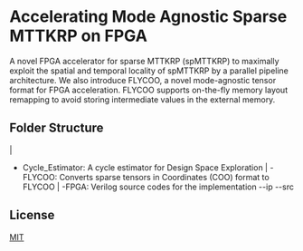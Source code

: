 # Accelerating Mode Agnostic Sparse MTTKRP on FPGA

A novel FPGA accelerator for sparse MTTKRP (spMTTKRP) to maximally exploit the spatial and temporal locality of spMTTKRP by a parallel pipeline architecture. We also introduce FLYCOO, a novel mode-agnostic tensor format for FPGA acceleration. FLYCOO supports on-the-fly memory layout remapping to avoid storing intermediate values in the external memory.

## Folder Structure
|
- Cycle_Estimator: A cycle estimator for Design Space Exploration
|
-FLYCOO: Converts sparse tensors in Coordinates (COO) format to FLYCOO
|
-FPGA: Verilog source codes for the implementation
--ip
--src

## License
[MIT](https://choosealicense.com/licenses/mit/)
